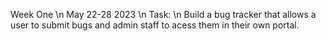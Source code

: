 Week One \n
May 22-28 2023 \n
Task: \n
Build a bug tracker that allows a user to submit bugs and admin staff to acess them in their own portal.

